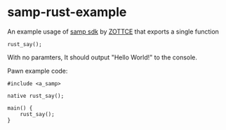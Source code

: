 # samp-rust-example


An example usage of [samp sdk](https://github.com/ZOTTCE/samp-sdk) by [ZOTTCE](https://github.com/ZOTTCE) that exports a single function

```
rust_say();
```
With no paramters, 
It should output "Hello World!" to the console.


Pawn example code:
```sourcepawn
#include <a_samp>

native rust_say();

main() {
	rust_say();
}
```
